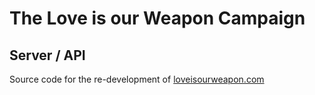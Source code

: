 # The Love is our Weapon Campaign

## Server / API

Source code for the re-development of [loveisourweapon.com](https://loveisourweapon.com/)
